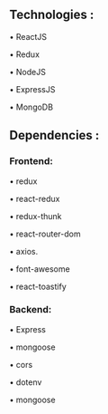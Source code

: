 ## Technologies :

• ReactJS

• Redux

• NodeJS

• ExpressJS

• MongoDB

## Dependencies :

### Frontend:

• redux

• react-redux

• redux-thunk

• react-router-dom

• axios.

• font-awesome

• react-toastify

### Backend:

• Express

• mongoose

• cors

• dotenv

• mongoose
